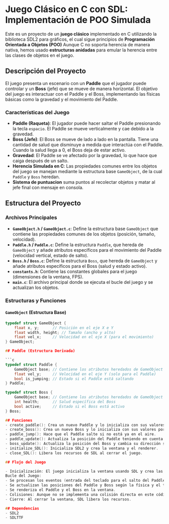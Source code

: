 # Juego Clásico en C con SDL: Implementación de POO Simulada

Este es un proyecto de un **juego clásico** implementado en C utilizando la biblioteca SDL2 para gráficos, el cual sigue principios de **Programación Orientada a Objetos (POO)** Aunque C no soporta herencia de manera nativa, hemos usado **estructuras anidadas** para emular la herencia entre las clases de objetos en el juego.

## Descripción del Proyecto

El juego presenta un escenario con un **Paddle** que el jugador puede controlar y un **Boss** (jefe) que se mueve de manera horizontal. El objetivo del juego es interactuar con el Paddle y el Boss, implementando las físicas básicas como la gravedad y el movimiento del Paddle.

### Características del Juego

- **Paddle (Raqueta)**: El jugador puede hacer saltar el Paddle presionando la tecla `espacio`. El Paddle se mueve verticalmente y cae debido a la gravedad.
- **Boss (Jefe)**: El Boss se mueve de lado a lado en la pantalla. Tiene una cantidad de salud que disminuye a medida que interactúa con el Paddle. Cuando la salud llega a 0, el Boss deja de estar activo.
- **Gravedad**: El Paddle se ve afectado por la gravedad, lo que hace que caiga después de un salto.
- **Herencia Simulada en C**: Las propiedades comunes entre los objetos del juego se manejan mediante la estructura base `GameObject`, de la cual `Paddle` y `Boss` heredan.
- **Sistema de puntuacion** suma puntos al recolectar objetos y matar al jefe final con mensaje en consola.

## Estructura del Proyecto

### Archivos Principales

- **`GameObject.h` / `GameObject.c`**: Define la estructura base `GameObject` que contiene las propiedades comunes de los objetos (posición, tamaño, velocidad).
- **`Paddle.h` / `Paddle.c`**: Define la estructura `Paddle`, que hereda de `GameObject` y añade atributos específicos para el movimiento del Paddle (velocidad vertical, estado de salto).
- **`Boss.h` / `Boss.c`**: Define la estructura `Boss`, que hereda de `GameObject` y añade atributos específicos para el Boss (salud y estado activo).
- **`constants.h`**: Contiene las constantes globales para el juego (dimensiones de la ventana, FPS).
- **`main.c`**: El archivo principal donde se ejecuta el bucle del juego y se actualizan los objetos.

### Estructuras y Funciones

#### `GameObject` (Estructura Base)

```c
typedef struct GameObject {
    float x, y;      // Posición en el eje X e Y
    float width, height; // Tamaño (ancho y alto)
    float vel_x;     // Velocidad en el eje X (para el movimiento)
} GameObject;

## Paddle (Estructura Derivada)

```c
typedef struct Paddle {
    GameObject base; // Contiene los atributos heredados de GameObject
    float vel_y;     // Velocidad en el eje Y (solo para el Paddle)
    bool is_jumping; // Estado si el Paddle está saltando
} Paddle;

typedef struct Boss {
    GameObject base; // Contiene los atributos heredados de GameObject
    int health;      // Salud específica del Boss
    bool active;     // Estado si el Boss está activo
} Boss;

## Funciones
- create_paddle(): Crea un nuevo Paddle y lo inicializa con sus valores por defecto.
- create_boss(): Crea un nuevo Boss y lo inicializa con sus valores por defecto.
- paddle_jump(): Hace que el Paddle salte si no está ya en el aire.
- paddle_update(): Actualiza la posición del Paddle teniendo en cuenta la gravedad.
- boss_update(): Actualiza la posición del Boss y cambia su dirección si toca los bordes de la pantalla.
- initialize_SDL(): Inicializa SDL2 y crea la ventana y el renderer.
- close_SDL(): Libera los recursos de SDL al cerrar el juego.

## Flujo del Juego

- Inicialización: El juego inicializa la ventana usando SDL y crea las instancias de Paddle y Boss.
Bucle del Juego:
- Se procesan los eventos (entrada del teclado para el salto del Paddle).
- Se actualizan las posiciones del Paddle y Boss según la física y el tiempo transcurrido (delta time).
- Se renderiza el Paddle y el Boss en la ventana.
- Colisiones: Aunque no se implementa una colisión directa en este código, se podría añadir la lógica para que el Paddle interactúe con el Boss.
- Cierre: Al cerrar la ventana, SDL libera los recursos.

## Dependencias
- SDL2
- SDLTTF
